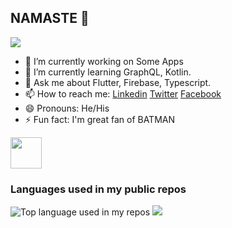 ## NAMASTE 🙏

   ![](https://komarev.com/ghpvc/?username=gjj2019&color=brightgreen&style=flat)

- 🔭 I’m currently working on Some Apps
- 🌱 I’m currently learning GraphQL, Kotlin.
- 💬 Ask me about Flutter, Firebase, Typescript.
- 📫 How to reach me:  [Linkedin](https://www.linkedin.com/in/gaurav-jajoo-9847b01a5/) [Twitter](https://twitter.com/gjj2019) [Facebook](https://www.facebook.com/gaurav.jajoo.71) 
- 😄 Pronouns: He/His
- ⚡ Fun fact: I'm great fan of BATMAN
 <img src="https://media.giphy.com/media/QXPtPqPaitlJH3DTJg/source.gif" width="50">

### Languages used in my public repos
<img width="" src="https://github-readme-stats.vercel.app/api/top-langs/?username=gjj2019&layout=compact&hide_title=1&card_width=300" alt="Top language used in my repos" />
</div>


<img src="https://github-readme-stats.vercel.app/api?username=gjj2019&&show_icons=true&title_color=ffffff&icon_color=bb2acf&text_color=daf7dc&bg_color=191919">
